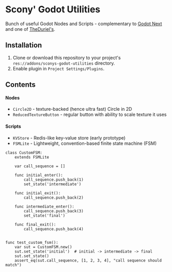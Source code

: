 # Scony' Godot Utilities

Bunch of useful Godot Nodes and Scripts - complementary to [Godot Next](https://github.com/willnationsdev/godot-next) and one of [TheDuriel's](https://github.com/TheDuriel/DurielsGodotUtilities).

## Installation

1. Clone or download this repository to your project's `res://addons/sconys-godot-utilities` directory.
2. Enable plugin in `Project Settings/Plugins`.

## Contents

#### Nodes

- `Circle2D` - texture-backed (hence ultra fast) Circle in 2D
- `ReducedTextureButton` - regular button with ability to scale texture it uses

#### Scripts

- `KVStore` - Redis-like key-value store (early prototype)
- `FSMLite` - Lightweight, convention-based finite state machine (FSM)

```
class CustomFSM:
	extends FSMLite

	var call_sequence = []

	func initial_enter():
		call_sequence.push_back(1)
		set_state('intermediate')

	func initial_exit():
		call_sequence.push_back(2)

	func intermediate_enter():
		call_sequence.push_back(3)
		set_state('final')

	func final_exit():
		call_sequence.push_back(4)


func test_custom_fsm():
	var sut = CustomFSM.new()
	sut.set_state('initial')  # initial -> intermediate -> final
	sut.set_state()
	assert_eq(sut.call_sequence, [1, 2, 3, 4], "call sequence should match")
```
